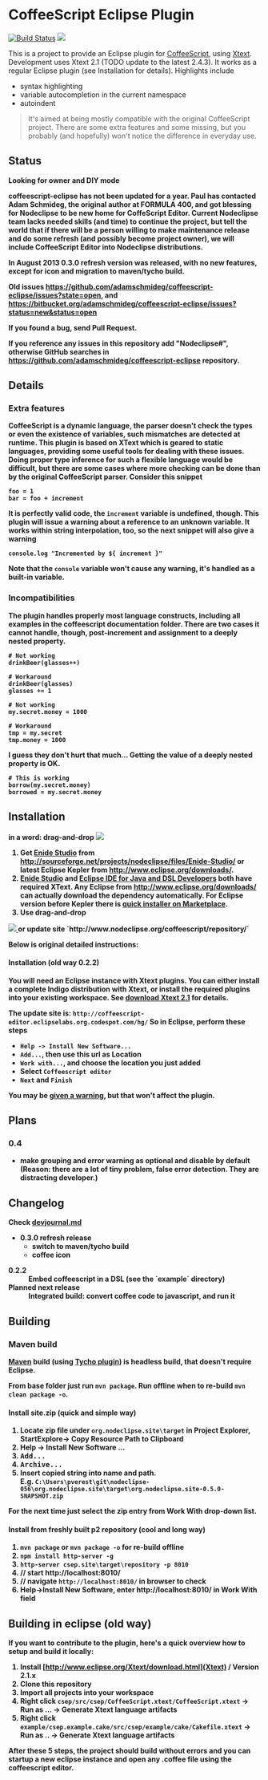 
# CoffeeScript Eclipse Plugin

[![Build Status](https://secure.travis-ci.org/Nodeclipse/coffeescript-eclipse.png)](http://travis-ci.org/Nodeclipse/coffeescript-eclipse)
<a href="http://marketplace.eclipse.org/marketplace-client-intro?mpc_install=1097343" title="Drag and drop into a running Eclipse to install Nodeclipse CoffeeScript Editor">
  <img src="http://marketplace.eclipse.org/sites/all/modules/custom/marketplace/images/installbutton.png"/>
</a>

This is a project to provide an Eclipse plugin for [CoffeeScript][coffeescript], using [Xtext][xtext].
Development uses Xtext 2.1 (TODO update to the latest 2.4.3).
It works as a regular Eclipse plugin (see Installation for details).
Highlights include

 - syntax highlighting
 - variable autocompletion in the current namespace
 - autoindent

> It's aimed at being mostly compatible with the original CoffeeScript project.
>There are some extra features and some missing,
 but you probably (and hopefully) won't notice the difference in everyday use.

## Status

<b>Looking for owner<b> and DIY mode

coffeescript-eclipse has not been updated for a year.
Paul has contacted Adam Schmideg, the original author at FORMULA 400, and got blessing for Nodeclipse
to be new home for CoffeScript Editor. Current Nodeclipse team lacks needed skills (and time) to continue the project,
but tell the world that if there will be a person willing to make maintenance release
and do some refresh (and possibly become project owner),
we will include CoffeeScript Editor into Nodeclipse distributions.

In August 2013 0.3.0 refresh version was released, with no new features, except for icon and migration to maven/tycho build.

Old issues <https://github.com/adamschmideg/coffeescript-eclipse/issues?state=open>, and <https://bitbucket.org/adamschmideg/coffeescript-eclipse/issues?status=new&status=open>

**If you found a bug, send Pull Request.**

If you reference any issues in this repository add "Nodeclipse#", otherwise GitHub searches
 in <https://github.com/adamschmideg/coffeescript-eclipse> repository.

## Details

### Extra features

CoffeeScript is a dynamic language,
 the parser doesn't check the types or even the existence of variables,
 such mismatches are detected at runtime.
This plugin is based on XText which is geared to static languages,
 providing some useful tools for dealing with these issues.
Doing proper type inference for such a flexible language would be difficult,
 but there are some cases where more checking can be done than by the original CoffeeScript parser.
Consider this snippet

    foo = 1
    bar = foo + increment

It is perfectly valid code, the `increment` variable is undefined, though.
This plugin will issue a warning about a reference to an unknown variable.
It works within string interpolation, too, so the next snippet will also give a warning

    console.log "Incremented by ${ increment }"

Note that the `console` variable won't cause any warning, it's handled as a built-in variable.

### Incompatibilities

The plugin handles properly most language constructs,
 including all examples in the coffeescript documentation folder.
There are two cases it cannot handle, though, post-increment and
assignment to a deeply nested property.

    # Not working
    drinkBeer(glasses++)  

    # Workaround
    drinkBeer(glasses)
    glasses += 1

    # Not working
    my.secret.money = 1000

    # Workaround
    tmp = my.secret
    tmp.money = 1000

I guess they don't hurt that much...
Getting the value of a deeply nested property is OK.

    # This is working
    borrow(my.secret.money)
    borrowed = my.secret.money

## Installation

in a word: drag-and-drop
<a href="http://marketplace.eclipse.org/marketplace-client-intro?mpc_install=1097343" title="Drag and drop into a running Eclipse to install Nodeclipse CoffeeScript Editor">
  <img src="http://marketplace.eclipse.org/sites/all/modules/custom/marketplace/images/installbutton.png"/>
</a>

1. Get [Enide Studio](http://www.nodeclipse.org/enide/studio/) from <http://sourceforge.net/projects/nodeclipse/files/Enide-Studio/>
or latest Eclipse Kepler from <http://www.eclipse.org/downloads/>.
2. [Enide Studio](http://www.nodeclipse.org/enide/studio/) and [Eclipse IDE for Java and DSL Developers](http://www.eclipse.org/downloads/packages/eclipse-ide-java-and-dsl-developers/keplerr)
both have required XText. Any Eclipse from <http://www.eclipse.org/downloads/> can actually download the dependency automatically.
For Eclipse version before Kepler there is [quick installer on Marketplace](http://marketplace.eclipse.org/content/coffeescript-editor-quick-installer).
3. Use drag-and-drop
<a href="http://marketplace.eclipse.org/marketplace-client-intro?mpc_install=1097343" title="Drag and drop into a running Eclipse to install Nodeclipse CoffeeScript Editor">
  <img src="http://marketplace.eclipse.org/sites/all/modules/custom/marketplace/images/installbutton.png"/>
</a>
or update site `http://www.nodeclipse.org/coffeescript/repository/`

 Below is original detailed instructions:
 
#### Installation (old way 0.2.2) 

You will need an Eclipse instance with Xtext plugins.
You can either install a complete Indigo distribution with Xtext,
 or install the required plugins into your existing workspace.
See [download Xtext 2.1][xtext_download] for details.

The update site is: **`http://coffeescript-editor.eclipselabs.org.codespot.com/hg/`**
So in Eclipse, perform these steps

 - `Help -> Install New Software...` 
 - `Add...`, then use this url as Location
 - `Work with...`, and choose the location you just added
 - Select `Coffeescript editor`
 - `Next` and `Finish`

You may be [given a warning](https://bitbucket.org/adamschmideg/coffeescript-eclipse/issue/6/),
 but that won't affect the plugin.

## Plans

### 0.4 

- make grouping and error warning as optional and disable by default (Reason: there are a lot of tiny problem, false error detection.
 They are distracting developer.)

## Changelog

Check [devjournal.md](https://github.com/Nodeclipse/coffeescript-eclipse/blob/master/devjournal.md)

- 0.3.0 refresh release
	- switch to maven/tycho build
	- coffee icon

<dl>
  <dt>0.2.2</dt>
  <dd>Embed coffeescript in a DSL (see the `example` directory)</dd>
  <dt>Planned next release</dt>
  <dd>Integrated build: convert coffee code to javascript, and run it</dd>
</dl>

## Building

### Maven build

[Maven](http://maven.apache.org/) build (using [Tycho plugin](http://eclipse.org/tycho/)) is headless build, that doesn't require Eclipse.

From base folder just run `mvn package`. Run offline when to re-build `mvn clean package -o`. 

#### Install site.zip (quick and simple way)

1. Locate zip file under `org.nodeclipse.site\target` in Project Explorer, StartExplore-> Copy Resource Path to Clipboard
2. Help -> Install New Software ...
3. <kbd>Add...</kbd>
4. <kbd>Archive...</kbd>
5. Insert copied string into name and path.  
 E.g. `C:\Users\pverest\git\nodeclipse-056\org.nodeclipse.site\target\org.nodeclipse.site-0.5.0-SNAPSHOT.zip`
 
For the next time just select the zip entry from Work With drop-down list. 

#### Install from freshly built p2 repository (cool and long way)

1. `mvn package` or `mvn package -o` for re-build offline
2. `npm install http-server -g`  
3. `http-server csep.site\target\repository -p 8010`
4. // start http://localhost:8010/  
5. // navigate `http://localhost:8010/` in browser to check  
5. Help->Install New Software, enter http://localhost:8010/ in Work With field

## Building in eclipse (old way)

If you want to contribute to the plugin, here's a quick overview how to setup and build it locally:

1. Install [http://www.eclipse.org/Xtext/download.html](Xtext) / Version 2.1.x
2. Clone this repository
3. Import all projects into your workspace
4. Right click `csep/src/csep/CoffeeScript.xtext/CoffeeScript.xtext` -> Run as ... -> Generate Xtext language artifacts
5. Right click `example/csep.example.cake/src/csep/example/cake/Cakefile.xtext` -> Run as .. -> Generate Xtext language artifacts

After these 5 steps, the project should build without errors and you can startup a new eclipse instance and open any .coffee file using the coffeescript editor.


  [coffeescript]: http://www.coffeescript.org
  [xtext]: http://www.xtext.org
  [xtext_download]: http://www.eclipse.org/Xtext/download.html
  [csep_bitbucket_download]: https://bitbucket.org/adamschmideg/coffeescript-eclipse/downloads
  [csep_github]: https://github.com/adamschmideg/coffeescript-eclipse 

